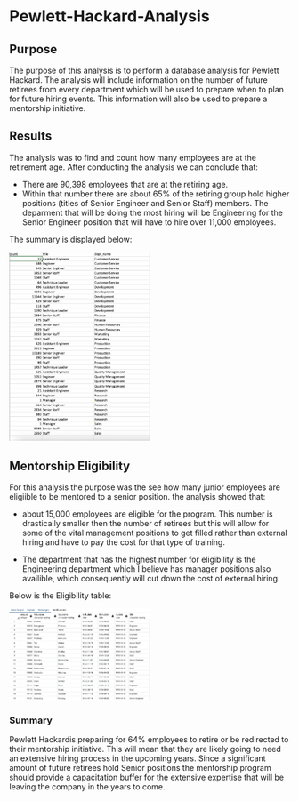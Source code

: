# Pewlett-Hackard-Analysis

## Purpose

The purpose of this analysis is to perform a database analysis for Pewlett Hackard. The analysis will include information on the number of future retirees from every department which will be used to prepare when to plan for future hiring events. This information will also be used to prepare a mentorship initiative.

## Results

The analysis was to find and count how many employees are at the retirement age. After conducting the analysis we can conclude that:

- There are 90,398 employees that are at the retiring age.
- Within that number there are about 65% of the retiring group hold higher positions (titles of Senior Engineer and Senior Staff) members. The deparment that will be doing the most hiring will be Engineering for the Senior Engineer position that will have to hire over 11,000 employees. 

The summary is displayed below:

<img src="Resources\Department_count.png" width=50% height=50%>

## Mentorship Eligibility

For this analysis the purpose was the see how many junior employees are eligiible to be mentored to a senior position. the analysis showed that:

- about 15,000 employees are eligible for the program. This number is drastically smaller then the number of retirees but this will allow for some of the vital management positions to get filled rather than external hiring and have to pay the cost for that type of training. 

- The department that has the highest number for eligibility is the Engineering department which I believe has manager positions also availible, which consequently will cut down the cost of external hiring.

Below is the Eligibility table:


<img src="Resources\Mentorship Eligibility.png" width=50% height=50%>

### Summary

Pewlett Hackardis preparing for 64% employees to retire or be redirected to their mentorship initiative. This will mean that they are likely going to need an extensive hiring process in the upcoming years. Since a significant amount of future retirees hold Senior positions the mentorship program should provide a capacitation buffer for the extensive expertise that will be leaving the company in the years to come. 
